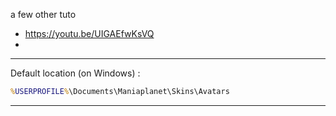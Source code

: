 

a few other tuto
- https://youtu.be/UIGAEfwKsVQ
- 

---

Default location (on Windows) : 

```cmd
%USERPROFILE%\Documents\Maniaplanet\Skins\Avatars
```

---




